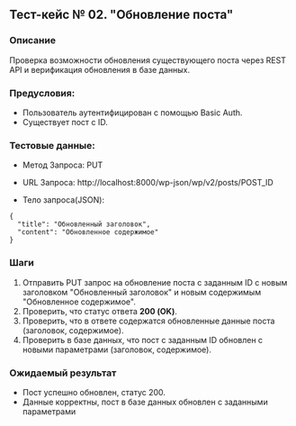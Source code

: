 ## Тест-кейс № 02. "Обновление поста"

### Описание

Проверка возможности обновления существующего поста через REST API и верификация обновления в базе данных.

### Предусловия: 

* Пользователь аутентифицирован с помощью Basic Auth.
* Существует пост c ID.

### Тестовые данные:

* Метод Запроса: PUT

* URL Запроса: http://localhost:8000/wp-json/wp/v2/posts/POST_ID

* Тело запроса(JSON):

```
{
  "title": "Обновленный заголовок",
  "content": "Обновленное содержимое"
}
```

### Шаги

1. Отправить PUT запрос на обновление поста с заданным ID с новым заголовком "Обновленный заголовок" и новым содержимым "Обновленное содержимое".
2. Проверить, что статус ответа **200 (OK)**.
3. Проверить, что в ответе содержатся обновленные данные поста (заголовок, содержимое).
4. Проверить в базе данных, что пост с заданным ID обновлен с новыми параметрами (заголовок, содержимое).

### Ожидаемый результат

* Пост успешно обновлен, статус 200.
* Данные корректны, пост в базе данных обновлен с заданными параметрами


